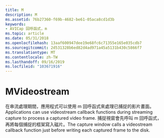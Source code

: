 ```yaml
---
title: M
description: M
ms.assetid: 76b27360-f69b-4682-be61-05aca8cd1d3b
keywords:
- AVICap 回呼函式，m
ms.topic: article
ms.date: 05/31/2018
ms.openlocfilehash: 13aaf600947dee19e68fc6c71355e165e035cdb7
ms.sourcegitcommit: 2d531328b6ed82d4ad971a45a5131b430c5866f7
ms.translationtype: MT
ms.contentlocale: zh-TW
ms.lasthandoff: 09/16/2019
ms.locfileid: "103671916"
---
```

# <a name="videostream"></a><span data-ttu-id="f10a1-104">M</span><span class="sxs-lookup"><span data-stu-id="f10a1-104">Videostream</span></span>

<span data-ttu-id="f10a1-105">在串流處理期間，應用程式可以使用 m 回呼函式來處理已捕捉的影片畫面。</span><span class="sxs-lookup"><span data-stu-id="f10a1-105">Applications can use videostream callback functions during streaming capture to process a captured video frame.</span></span> <span data-ttu-id="f10a1-106">捕捉視窗會先呼叫 m 回呼函式，再將每個捕捉的框架寫入磁片。</span><span class="sxs-lookup"><span data-stu-id="f10a1-106">The capture window calls a videostream callback function just before writing each captured frame to the disk.</span></span>

 

 




